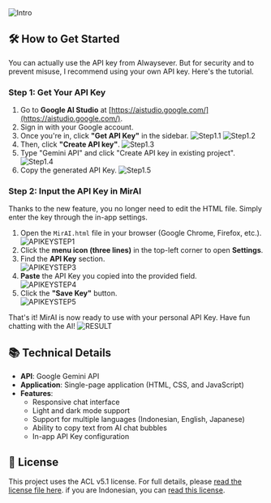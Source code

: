 <img src="Assets/Screenshot_20250915-213324.jpg" width="max" alt="Intro">

## 🛠️ How to Get Started

You can actually use the API key from Alwaysever. But for security and to prevent misuse, I recommend using your own API key. Here's the tutorial.

### Step 1: Get Your API Key

1.  Go to **Google AI Studio** at [https://aistudio.google.com/](https://aistudio.google.com/).
2.  Sign in with your Google account.
3.  Once you're in, click **"Get API Key"** in the sidebar.
    <img src="Assets/Tutorial/20250919_151650.jpg" width="max" alt="Step1.1">
    <img src="Assets/Tutorial/20250919_151833.jpg" width="max" alt="Step1.2">
4.  Then, click **"Create API key"**.
    <img src="Assets/Tutorial/20250919_151923.jpg" width="max" alt="Step1.3">
5.  Type "Gemini API" and click "Create API key in existing project".
    <img src="Assets/Tutorial/20250919_152023.jpg" width="max" alt="Step1.4">
6.  Copy the generated API Key.
    <img src="Assets/Tutorial/20250919_152101.jpg" width="max" alt="Step1.5">

### Step 2: Input the API Key in MirAI

Thanks to the new feature, you no longer need to edit the HTML file. Simply enter the key through the in-app settings.

1.  Open the `MirAI.html` file in your browser (Google Chrome, Firefox, etc.).<br><img src="Assets/Tutorial/APIKEYSTEP1.png" width="max" alt="APIKEYSTEP1">
2.  Click the **menu icon (three lines)** in the top-left corner to open **Settings**.
3.  Find the **API Key** section.<br><img src="Assets/Tutorial/APIKEYSTEP2.png" width="max" alt="APIKEYSTEP3">
4.  **Paste** the API Key you copied into the provided field.<br><img src="Assets/Tutorial/APIKEYSTEP3.1.png" width="max" alt="APIKEYSTEP4">
5.  Click the **"Save Key"** button.<br><img src="Assets/Tutorial/APIKEYSTEP3.2.png" width="max" alt="APIKEYSTEP5">

That's it! MirAI is now ready to use with your personal API Key. Have fun chatting with the AI!
<img src="Assets/Tutorial/APIKEYSTEP4.png" width="max" alt="RESULT">

## 📚 Technical Details

* **API**: Google Gemini API
* **Application**: Single-page application (HTML, CSS, and JavaScript)
* **Features**:
    * Responsive chat interface
    * Light and dark mode support
    * Support for multiple languages (Indonesian, English, Japanese)
    * Ability to copy text from AI chat bubbles
    * In-app API Key configuration

## 📄 License

This project uses the ACL v5.1 license. For full details, please [read the license file here](Licences/ACLICENSE_EN.md). if you are Indonesian, you can [read this license](Licences/ACLICENSE_ID.md).
